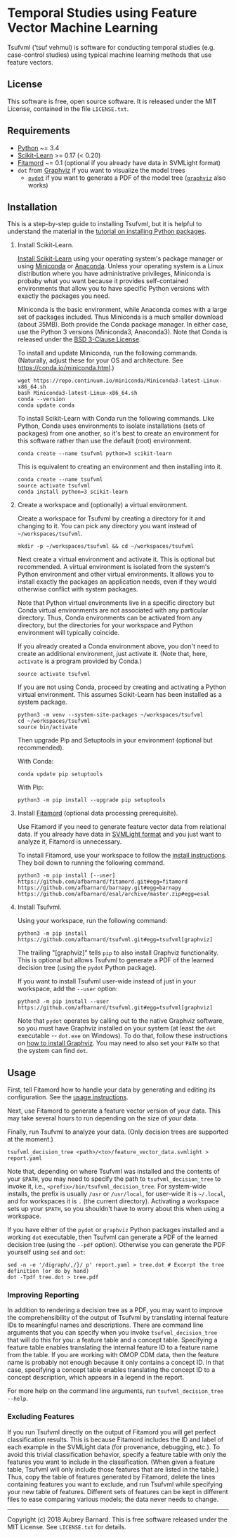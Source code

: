Temporal Studies using Feature Vector Machine Learning
======================================================


Tsufvml ('tsuf vehmul) is software for conducting temporal studies
(e.g. case-control studies) using typical machine learning methods that
use feature vectors.


License
-------

This software is free, open source software.  It is released under the
MIT License, contained in the file `LICENSE.txt`.


Requirements
------------

* [Python](https://www.python.org/) ~= 3.4
* [Scikit-Learn](http://scikit-learn.org/) >= 0.17 (< 0.20)
* [Fitamord](https://github.com/afbarnard/fitamord) ~= 0.1 (optional if
  you already have data in SVMLight format)
* `dot` from [Graphviz](http://www.graphviz.org/) if you want to
  visualize the model trees
  * [`pydot`]( https://pypi.org/project/pydot/) if you want to generate
    a PDF of the model tree ([`graphviz`](
    https://pypi.org/project/graphviz/) also works)


Installation
------------

This is a step-by-step guide to installing Tsufvml, but it is helpful to
understand the material in the [tutorial on installing Python packages](
https://packaging.python.org/tutorials/installing-packages/).

1. Install Scikit-Learn.

   [Install Scikit-Learn](http://scikit-learn.org/stable/install.html)
   using your operating system's package manager or using
   [Miniconda](https://conda.io/docs/install/quick.html) or
   [Anaconda](https://www.continuum.io/anaconda-overview).  Unless your
   operating system is a Linux distribution where you have
   administrative privileges, Miniconda is probaby what you want because
   it provides self-contained environments that allow you to have
   specific Python versions with exactly the packages you need.

   Miniconda is the basic environment, while Anaconda comes with a large
   set of packages included.  Thus Miniconda is a much smaller download
   (about 35MB).  Both provide the Conda package manager.  In either
   case, use the Python 3 versions (Miniconda3, Anaconda3).  Note that
   Conda is released under the [BSD 3-Clause
   License](https://conda.io/docs/license.html).

   To install and update Miniconda, run the following commands.
   (Naturally, adjust these for your OS and architecture.  See
   https://conda.io/miniconda.html.)

       wget https://repo.continuum.io/miniconda/Miniconda3-latest-Linux-x86_64.sh
       bash Miniconda3-latest-Linux-x86_64.sh
       conda --version
       conda update conda

   To install Scikit-Learn with Conda run the following commands.  Like
   Python, Conda uses environments to isolate installations (sets of
   packages) from one another, so it's best to create an environment for
   this software rather than use the default (root) environment.

       conda create --name tsufvml python=3 scikit-learn

   This is equivalent to creating an environment and then installing
   into it.

       conda create --name tsufvml
       source activate tsufvml
       conda install python=3 scikit-learn

2. Create a workspace and (optionally) a virtual environment.

   Create a workspace for Tsufvml by creating a directory for it and
   changing to it.  You can pick any directory you want instead of
   `~/workspaces/tsufvml`.

       mkdir -p ~/workspaces/tsufvml && cd ~/workspaces/tsufvml

   Next create a virtual environment and activate it.  This is optional
   but recommended.  A virtual environment is isolated from the system's
   Python environment and other virtual environments.  It allows you to
   install exactly the packages an application needs, even if they would
   otherwise conflict with system packages.

   Note that Python virtual environments live in a specific directory
   but Conda virtual environments are not associated with any particular
   directory.  Thus, Conda environments can be activated from any
   directory, but the directories for your workspace and Python
   environment will typically coincide.

   If you already created a Conda environment above, you don't need to
   create an additional environment, just activate it.  (Note that,
   here, `activate` is a program provided by Conda.)

       source activate tsufvml

   If you are not using Conda, proceed by creating and activating a
   Python virtual environment.  This assumes Scikit-Learn has been
   installed as a system package.

       python3 -m venv --system-site-packages ~/workspaces/tsufvml
       cd ~/workspaces/tsufvml
       source bin/activate

   Then upgrade Pip and Setuptools in your environment (optional but
   recommended).

   With Conda:

       conda update pip setuptools

   With Pip:

       python3 -m pip install --upgrade pip setuptools

3. Install [Fitamord](https://github.com/afbarnard/fitamord) (optional
   data processing prerequisite).

   Use Fitamord if you need to generate feature vector data from
   relational data.  If you already have data in [SVMLight
   format](http://svmlight.joachims.org/) and you just want to analyze
   it, Fitamord is unnecessary.

   To install Fitamord, use your workspace to follow the [install
   instructions](https://github.com/afbarnard/fitamord#download-install).
   They boil down to running the following command.

       python3 -m pip install [--user] https://github.com/afbarnard/fitamord.git#egg=fitamord https://github.com/afbarnard/barnapy.git#egg=barnapy https://github.com/afbarnard/esal/archive/master.zip#egg=esal

4. Install Tsufvml.

   Using your workspace, run the following command:

       python3 -m pip install https://github.com/afbarnard/tsufvml.git#egg=tsufvml[graphviz]

   The trailing "[graphviz]" tells `pip` to also install Graphviz
   functionality.  This is optional but allows Tsufvml to generate a PDF
   of the learned decision tree (using the `pydot` Python package).

   If you want to install Tsufvml user-wide instead of just in your
   workspace, add the `--user` option:

       python3 -m pip install --user https://github.com/afbarnard/tsufvml.git#egg=tsufvml[graphviz]

   Note that `pydot` operates by calling out to the native Graphviz
   software, so you must have Graphviz installed on your system (at
   least the `dot` executable -- `dot.exe` on Windows).  To do that,
   follow these instructions on [how to install Graphviz](
   http://www.graphviz.org/download/).  You may need to also set your
   `PATH` so that the system can find `dot`.


Usage
-----

First, tell Fitamord how to handle your data by generating and editing
its configuration.  See the [usage
instructions](https://github.com/afbarnard/fitamord#usage).

Next, use Fitamord to generate a feature vector version of your data.
This may take several hours to run depending on the size of your data.

Finally, run Tsufvml to analyze your data.  (Only decision trees are
supported at the moment.)

    tsufvml_decision_tree <path>/<to>/feature_vector_data.svmlight > report.yaml

Note that, depending on where Tsufvml was installed and the contents of
your `$PATH`, you may need to specify the path to
`tsufvml_decision_tree` to invoke it, i.e.,
`<prefix>/bin/tsufvml_decision_tree`.  For system-wide installs, the
prefix is usually `/usr` or `/usr/local`, for user-wide it is
`~/.local`, and for workspaces it is `.` (the current directory).
Activating a workspace sets up your `$PATH`, so you shouldn't have to
worry about this when using a workspace.

If you have either of the `pydot` or `graphviz` Python packages
installed and a working `dot` executable, then Tsufvml can generate a
PDF of the learned decision tree (using the `--pdf` option).  Otherwise
you can generate the PDF yourself using `sed` and `dot`:

    sed -n -e '/digraph/,/}/ p' report.yaml > tree.dot # Excerpt the tree definition (or do by hand)
    dot -Tpdf tree.dot > tree.pdf


### Improving Reporting ###

In addition to rendering a decision tree as a PDF, you may want to
improve the comprehensibility of the output of Tsufvml by translating
internal feature IDs to meaningful names and descriptions.  There are
command line arguments that you can specify when you invoke
`tsufvml_decision_tree` that will do this for you: a feature table and a
concept table.  Specifying a feature table enables translating the
internal feature ID to a feature name from the table.  If you are
working with OMOP CDM data, then the feature name is probably not enough
because it only contains a concept ID.  In that case, specifying a
concept table enables translating the concept ID to a concept
description, which appears in a legend in the report.

For more help on the command line arguments, run `tsufvml_decision_tree
--help`.


### Excluding Features ###

If you run Tsufvml directly on the output of Fitamord you will get
perfect classification results.  This is because Fitamord includes the
ID and label of each example in the SVMLight data (for provenance,
debugging, etc.).  To avoid this trivial classification behavior,
specify a feature table with only the features you want to include in
the classification.  (When given a feature table, Tsufvml will only
include those features that are listed in the table.)  Thus, copy the
table of features generated by Fitamord, delete the lines containing
features you want to exclude, and run Tsufvml while specifying your new
table of features.  Different sets of features can be kept in different
files to ease comparing various models; the data never needs to change.


-----

Copyright (c) 2018 Aubrey Barnard.  This is free software released under
the MIT License.  See `LICENSE.txt` for details.
